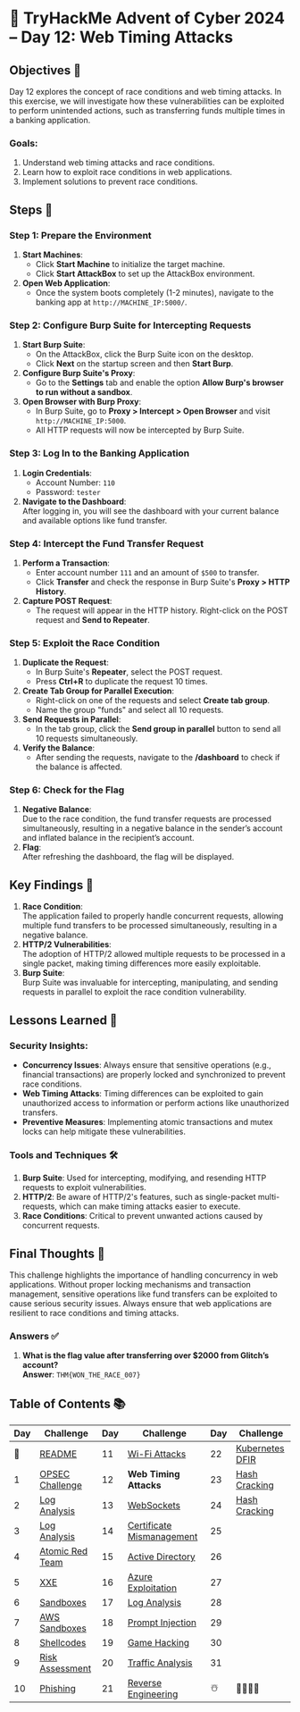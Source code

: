 # 🎄 TryHackMe Advent of Cyber 2024 – Day 12: Web Timing Attacks

## Objectives 🎯

Day 12 explores the concept of race conditions and web timing attacks. In this exercise, we will investigate how these vulnerabilities can be exploited to perform unintended actions, such as transferring funds multiple times in a banking application.

### Goals:
1. Understand web timing attacks and race conditions.
2. Learn how to exploit race conditions in web applications.
3. Implement solutions to prevent race conditions.

## Steps 🚀

### Step 1: Prepare the Environment
1. **Start Machines**:  
   - Click **Start Machine** to initialize the target machine.  
   - Click **Start AttackBox** to set up the AttackBox environment.
2. **Open Web Application**:  
   - Once the system boots completely (1-2 minutes), navigate to the banking app at `http://MACHINE_IP:5000/`.

### Step 2: Configure Burp Suite for Intercepting Requests
1. **Start Burp Suite**:  
   - On the AttackBox, click the Burp Suite icon on the desktop.
   - Click **Next** on the startup screen and then **Start Burp**.
2. **Configure Burp Suite's Proxy**:  
   - Go to the **Settings** tab and enable the option **Allow Burp's browser to run without a sandbox**.
3. **Open Browser with Burp Proxy**:  
   - In Burp Suite, go to **Proxy > Intercept > Open Browser** and visit `http://MACHINE_IP:5000`.
   - All HTTP requests will now be intercepted by Burp Suite.

### Step 3: Log In to the Banking Application
1. **Login Credentials**:  
   - Account Number: `110`  
   - Password: `tester`
2. **Navigate to the Dashboard**:  
   After logging in, you will see the dashboard with your current balance and available options like fund transfer.

### Step 4: Intercept the Fund Transfer Request
1. **Perform a Transaction**:  
   - Enter account number `111` and an amount of `$500` to transfer.  
   - Click **Transfer** and check the response in Burp Suite's **Proxy > HTTP History**.
2. **Capture POST Request**:  
   - The request will appear in the HTTP history. Right-click on the POST request and **Send to Repeater**.

### Step 5: Exploit the Race Condition
1. **Duplicate the Request**:  
   - In Burp Suite's **Repeater**, select the POST request.
   - Press **Ctrl+R** to duplicate the request 10 times.
2. **Create Tab Group for Parallel Execution**:  
   - Right-click on one of the requests and select **Create tab group**.
   - Name the group "funds" and select all 10 requests.
3. **Send Requests in Parallel**:  
   - In the tab group, click the **Send group in parallel** button to send all 10 requests simultaneously.
4. **Verify the Balance**:  
   - After sending the requests, navigate to the **/dashboard** to check if the balance is affected.

### Step 6: Check for the Flag
1. **Negative Balance**:  
   Due to the race condition, the fund transfer requests are processed simultaneously, resulting in a negative balance in the sender’s account and inflated balance in the recipient’s account.
2. **Flag**:  
   After refreshing the dashboard, the flag will be displayed.

## Key Findings 🔑

1. **Race Condition**:  
   The application failed to properly handle concurrent requests, allowing multiple fund transfers to be processed simultaneously, resulting in a negative balance.
2. **HTTP/2 Vulnerabilities**:  
   The adoption of HTTP/2 allowed multiple requests to be processed in a single packet, making timing differences more easily exploitable.
3. **Burp Suite**:  
   Burp Suite was invaluable for intercepting, manipulating, and sending requests in parallel to exploit the race condition vulnerability.

## Lessons Learned 🌟

### Security Insights:
- **Concurrency Issues**: Always ensure that sensitive operations (e.g., financial transactions) are properly locked and synchronized to prevent race conditions.
- **Web Timing Attacks**: Timing differences can be exploited to gain unauthorized access to information or perform actions like unauthorized transfers.
- **Preventive Measures**: Implementing atomic transactions and mutex locks can help mitigate these vulnerabilities.

### Tools and Techniques 🛠️
1. **Burp Suite**: Used for intercepting, modifying, and resending HTTP requests to exploit vulnerabilities.
2. **HTTP/2**: Be aware of HTTP/2's features, such as single-packet multi-requests, which can make timing attacks easier to execute.
3. **Race Conditions**: Critical to prevent unwanted actions caused by concurrent requests.

## Final Thoughts 🎁

This challenge highlights the importance of handling concurrency in web applications. Without proper locking mechanisms and transaction management, sensitive operations like fund transfers can be exploited to cause serious security issues. Always ensure that web applications are resilient to race conditions and timing attacks.

### Answers ✅
1. **What is the flag value after transferring over $2000 from Glitch’s account?**  
   **Answer**: `THM{WON_THE_RACE_007}`

## Table of Contents 📚

| Day  | Challenge                              | Day  | Challenge                               | Day  | Challenge                               |
|------|----------------------------------------|------|-----------------------------------------|------|-----------------------------------------|
| 📖  | [README](README.md)                    | 11   | [Wi-Fi Attacks](day_11.md)             | 22   | [Kubernetes DFIR](day_22.md)            |
| 1    | [OPSEC Challenge](day1.md)             | 12   | **Web Timing Attacks**                 | 23   | [Hash Cracking](day_23.md)              |
| 2    | [Log Analysis](day2.md)                | 13   | [WebSockets](day_13.md)                | 24   | [Hash Cracking](day_23.md)              |
| 3    | [Log Analysis](day3.md)                | 14   | [Certificate Mismanagement](day_14.md) | 25   |                                         |
| 4    | [Atomic Red Team](day4.md)             | 15   | [Active Directory](day_15.md)          | 26   |                                         |
| 5    | [XXE](day5.md)                         | 16   | [Azure Exploitation](day_16.md)        | 27   |                                         |
| 6    | [Sandboxes](day6.md)                   | 17   | [Log Analysis](day_17.md)              | 28   |                                         |
| 7    | [AWS Sandboxes](day7.md)               | 18   | [Prompt Injection](day_18.md)          | 29   |                                         |
| 8    | [Shellcodes](day8.md)                  | 19   | [Game Hacking](day_19.md)              | 30   |                                         |
| 9    | [Risk Assessment](day9.md)             | 20   | [Traffic Analysis](day_20.md)          | 31   |                                         |
| 10   | [Phishing](day_10.md)                  | 21   | [Reverse Engineering](day_21.md)       | ☃️  | 🎄🎅🎁✨                              |
